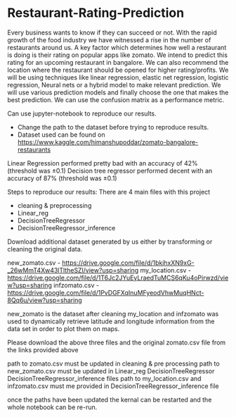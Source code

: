 # Restaurant-Rating-Prediction 

Every business wants to know if they can succeed or not. 
With the rapid growth of the food industry we have witnessed a rise in the number of restaurants around us. 
A key factor which determines how well a restaurant is doing is their rating on popular apps like zomato. 
We intend to predict this rating for an upcoming restaurant in bangalore. 
We can also recommend the location where the restaurant should be opened for higher rating/profits.
We will be using techniques like linear regression, elastic net regression,
logistic regression, Neural nets or a hybrid model  to make relevant prediction.
We will use various prediction models and finally choose the one that makes the best prediction. 
We can use the confusion matrix as a performance metric.

Can use jupyter-notebook to reproduce our results.
* Change the path to the dataset before trying to reproduce results.
* Dataset used can be found on https://www.kaggle.com/himanshupoddar/zomato-bangalore-restaurants

Linear Regression performed pretty bad with an accuracy of 42% (threshold was ±0.1)
Decision tree regressor performed decent with an accuracy of 87% (threshold was ±0.1)

Steps to reproduce our results:
There are 4 main files with this project
- cleaning & preprocessing
- Linear_reg
- DecisionTreeRegressor
- DecisionTreeRegressor_inference


Download additional dataset generated by us either by transforming or cleaning the original data.

new_zomato.csv - https://drive.google.com/file/d/1bkihxXN9xG-_26wMmT4Xw43lTltheSZl/view?usp=sharing
my_location.csv - https://drive.google.com/file/d/1T6Jc2JYuEyLraedTuMCS6qKu4oPirwzd/view?usp=sharing
infzomato.csv - https://drive.google.com/file/d/1PvDGFXqInuMFyeodVhwMuqHNct-8Qq6u/view?usp=sharing

new_zomato is the dataset after cleaning
my_location and infzomato was used to dynamically retrieve latitude and longitude information from the
data set in order to plot them on maps.

Please download the above three files and the original zomato.csv file from the links provided above

path to zomato.csv must be updated in cleaning & pre processing
path to new_zomato.csv must be updated in Linear_reg DecisionTreeRegressor DecisionTreeRegressor_inference files
path to my_location.csv and infzomato.csv must me provided in DecisionTreeRegressor_inference file

once the paths have been updated the kernal can be restarted and the whole notebook can be re-run.
